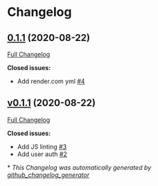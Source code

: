 # Changelog

## [0.1.1](https://github.com/devato/slate/tree/0.1.1) (2020-08-22)

[Full Changelog](https://github.com/devato/slate/compare/v0.1.1...0.1.1)

**Closed issues:**

- Add render.com yml [\#4](https://github.com/devato/slate/issues/4)

## [v0.1.1](https://github.com/devato/slate/tree/v0.1.1) (2020-08-22)

[Full Changelog](https://github.com/devato/slate/compare/ba194d110b173567a86cba472949c47d4ba0248d...v0.1.1)

**Closed issues:**

- Add JS linting [\#3](https://github.com/devato/slate/issues/3)
- Add user auth [\#2](https://github.com/devato/slate/issues/2)



\* *This Changelog was automatically generated by [github_changelog_generator](https://github.com/github-changelog-generator/github-changelog-generator)*
